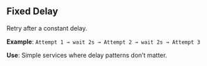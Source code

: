 ## Fixed Delay
Retry after a constant delay.

**Example**:
`Attempt 1 → wait 2s → Attempt 2 → wait 2s → Attempt 3`

**Use**: Simple services where delay patterns don’t matter.